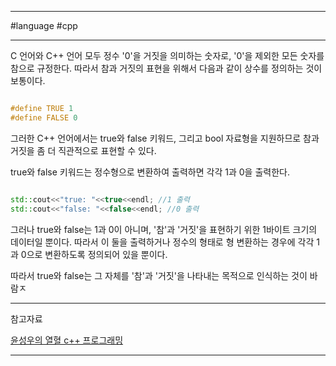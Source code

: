 
---

#language #cpp 

---

C 언어와 C++ 언어 모두 정수 '0'을 거짓을 의미하는 숫자로, '0'을 제외한 모든 숫자를 참으로 규정한다. 따라서 참과 거짓의 표현을 위해서 다음과 같이 상수를 정의하는 것이 보통이다.

```cpp

#define TRUE 1
#define FALSE 0

```

그러한 C++ 언어에서는 true와 false 키워드, 그리고 bool 자료형을 지원하므로 참과 거짓을 좀 더 직관적으로 표현할 수 있다.

true와 false 키워드는 정수형으로 변환하여 출력하면 각각 1과 0을 출력한다.

```cpp

std::cout<<"true: "<<true<<endl; //1 출력
std::cout<<"false: "<<false<<endl; //0 출력

```

그러나 true와 false는 1과 0이 아니며, '참'과 '거짓'을 표현하기 위한 1바이트 크기의 데이터일 뿐이다. 따라서 이 둘을 출력하거나 정수의 형태로 형 변환하는 경우에 각각 1과 0으로 변환하도록 정의되어 있을 뿐이다.

따라서 true와 false는 그 자체를 '참'과 '거짓'을 나타내는 목적으로 인식하는 것이 바람ㅈ

---

참고자료

[윤성우의 열혈 c++ 프로그래밍](https://product.kyobobook.co.kr/detail/S000001589147)

---